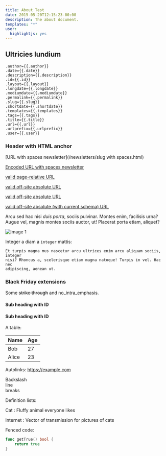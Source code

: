 ```yaml
---
title: About Test
date: 2015-05-20T12:15:23-00:00
description: The about document.
templates: "*"
user:
  highlightjs: yes
---
```


## Ultricies lundium

```
.author={{.author}}
.date={{.date}}
.description={{.description}}
.id={{.id}}
.layout={{.layout}}
.longdate={{.longdate}}
.mediumdate={{.mediumdate}}
.permalink={{.permalink}}
.slug={{.slug}}
.shortdate={{.shortdate}}
.templates={{.templates}}
.tags={{.tags}}
.title={{.title}}
.url={{.url}}
.urlprefix={{.urlprefix}}
.user={{.user}}
```

### Header with HTML anchor
[URL with spaces newsletter](/newsletters/slug with spaces.html)

[Encoded URL with spaces newsletter](/newsletters/slug%20with%20spaces.html)

[valid page-relative URL](index.html#sub-heading-with-id)

[valid off-site absolute URL](http://foobar.com/index.html)

[valid off-site absolute URL](https://foobar.com/index.html)

[valid off-site absolute (with current schema) URL](//foobar.com/index.html)

Arcu sed hac nisi _duis porta_, sociis pulvinar. Montes enim, facilisis urna?
Augue vel, magnis montes sociis auctor, ut! Placerat porta etiam, aliquet?

![image 1](/images/image-03.jpg)

Integer a diam a `integer` mattis:

```
Et turpis magna mus nascetur arcu ultrices enim arcu aliquam sociis, integer
nisi? Rhoncus a, scelerisque etiam magna natoque! Turpis in vel. Hac nec
adipiscing, aenean ut.
```

### Black Friday extensions
Some ~~strike through~~ and no_intra_emphasis.

#### Sub heading with ID
#### Sub heading with ID
A table:

Name    | Age
--------|------
Bob     | 27
Alice   | 23

Autolinks: https://example.com

Backslash \
line \
breaks

Definition lists:

Cat
: Fluffy animal everyone likes

Internet
: Vector of transmission for pictures of cats

Fenced code:

```go
func getTrue() bool {
    return true
}
```